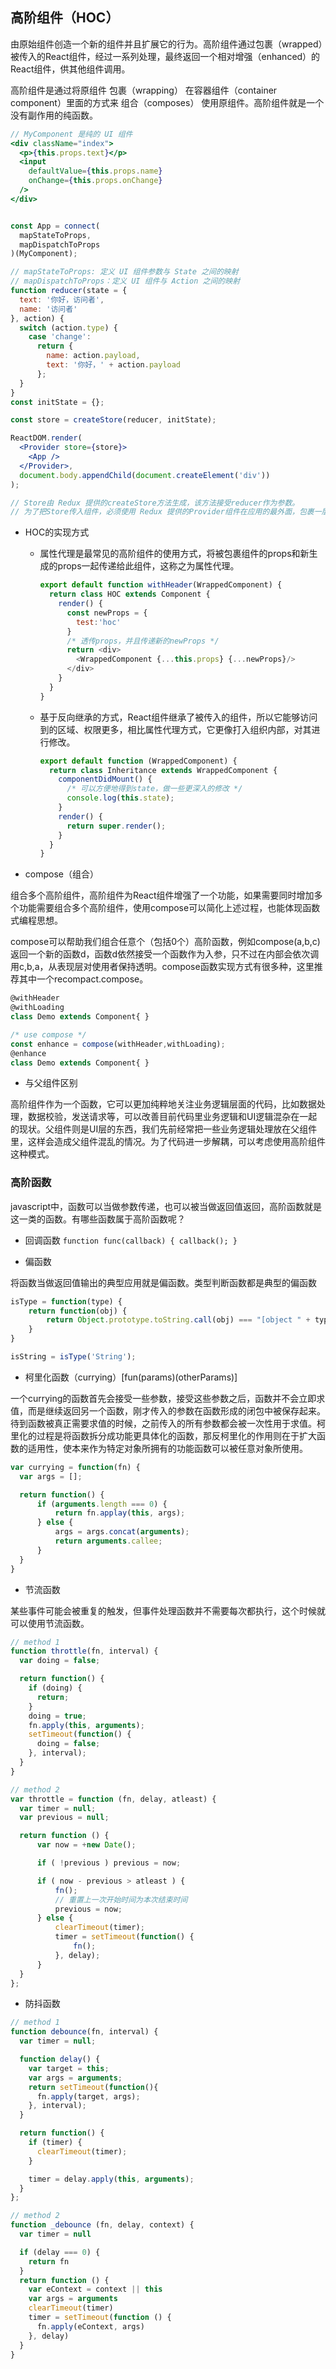## 高阶组件（HOC）

由原始组件创造一个新的组件并且扩展它的行为。高阶组件通过包裹（wrapped）被传入的React组件，经过一系列处理，最终返回一个相对增强（enhanced）的React组件，供其他组件调用。

高阶组件是通过将原组件 包裹（wrapping） 在容器组件（container component）里面的方式来 组合（composes） 使用原组件。高阶组件就是一个没有副作用的纯函数。

```jsx
// MyComponent 是纯的 UI 组件
<div className="index">
  <p>{this.props.text}</p>
  <input
    defaultValue={this.props.name}
    onChange={this.props.onChange}
  />
</div>


const App = connect(
  mapStateToProps,
  mapDispatchToProps
)(MyComponent);

// mapStateToProps: 定义 UI 组件参数与 State 之间的映射
// mapDispatchToProps：定义 UI 组件与 Action 之间的映射
function reducer(state = {
  text: '你好，访问者',
  name: '访问者'
}, action) {
  switch (action.type) {
    case 'change':
      return {
        name: action.payload,
        text: '你好，' + action.payload
      };
  }
}
const initState = {};

const store = createStore(reducer, initState);

ReactDOM.render(
  <Provider store={store}>
    <App />
  </Provider>,
  document.body.appendChild(document.createElement('div'))
);

// Store由 Redux 提供的createStore方法生成，该方法接受reducer作为参数。
// 为了把Store传入组件，必须使用 Redux 提供的Provider组件在应用的最外面，包裹一层。
```

* HOC的实现方式

  - 属性代理是最常见的高阶组件的使用方式，将被包裹组件的props和新生成的props一起传递给此组件，这称之为属性代理。

    ```js
    export default function withHeader(WrappedComponent) {
      return class HOC extends Component {
        render() {
          const newProps = {
            test:'hoc'
          }
          /* 透传props，并且传递新的newProps */
          return <div>
            <WrappedComponent {...this.props} {...newProps}/>
          </div>
        }
      }
    }
    ```

  - 基于反向继承的方式，React组件继承了被传入的组件，所以它能够访问到的区域、权限更多，相比属性代理方式，它更像打入组织内部，对其进行修改。

    ```js
    export default function (WrappedComponent) {
      return class Inheritance extends WrappedComponent {
        componentDidMount() {
          /* 可以方便地得到state，做一些更深入的修改 */
          console.log(this.state);
        }
        render() {
          return super.render();
        }
      }
    }
    ```

* compose（组合）

组合多个高阶组件，高阶组件为React组件增强了一个功能，如果需要同时增加多个功能需要组合多个高阶组件，使用compose可以简化上述过程，也能体现函数式编程思想。

compose可以帮助我们组合任意个（包括0个）高阶函数，例如compose(a,b,c)返回一个新的函数d，函数d依然接受一个函数作为入参，只不过在内部会依次调用c,b,a，从表现层对使用者保持透明。compose函数实现方式有很多种，这里推荐其中一个recompact.compose。

  ```js
  @withHeader
  @withLoading
  class Demo extends Component{ }

  /* use compose */
  const enhance = compose(withHeader,withLoading);
  @enhance
  class Demo extends Component{ }
  ```

* 与父组件区别

高阶组件作为一个函数，它可以更加纯粹地关注业务逻辑层面的代码，比如数据处理，数据校验，发送请求等，可以改善目前代码里业务逻辑和UI逻辑混杂在一起的现状。父组件则是UI层的东西，我们先前经常把一些业务逻辑处理放在父组件里，这样会造成父组件混乱的情况。为了代码进一步解耦，可以考虑使用高阶组件这种模式。


### 高阶函数

javascript中，函数可以当做参数传递，也可以被当做返回值返回，高阶函数就是这一类的函数。有哪些函数属于高阶函数呢？

- 回调函数    `function func(callback) { callback(); }`

- 偏函数

将函数当做返回值输出的典型应用就是偏函数。类型判断函数都是典型的偏函数

```js
isType = function(type) {
    return function(obj) {
        return Object.prototype.toString.call(obj) === "[object " + type + "]";
    }
}

isString = isType('String');
```

- 柯里化函数（currying）[fun(params)(otherParams)]

一个currying的函数首先会接受一些参数，接受这些参数之后，函数并不会立即求值，而是继续返回另一个函数，刚才传入的参数在函数形成的闭包中被保存起来。待到函数被真正需要求值的时候，之前传入的所有参数都会被一次性用于求值。柯里化的过程是将函数拆分成功能更具体化的函数，那反柯里化的作用则在于扩大函数的适用性，使本来作为特定对象所拥有的功能函数可以被任意对象所使用。

```js
var currying = function(fn) {
  var args = [];

  return function() {
      if (arguments.length === 0) {
          return fn.applay(this, args);
      } else {
          args = args.concat(arguments);
          return arguments.callee;
      }
  }
}
```

- 节流函数

某些事件可能会被重复的触发，但事件处理函数并不需要每次都执行，这个时候就可以使用节流函数。

```js
// method 1
function throttle(fn, interval) {
  var doing = false;

  return function() {
    if (doing) {
      return;
    }
    doing = true;
    fn.apply(this, arguments);
    setTimeout(function() {
      doing = false;
    }, interval);
  }
}

// method 2
var throttle = function (fn, delay, atleast) {
  var timer = null;
  var previous = null;

  return function () {
      var now = +new Date();

      if ( !previous ) previous = now;

      if ( now - previous > atleast ) {
          fn();
          // 重置上一次开始时间为本次结束时间
          previous = now;
      } else {
          clearTimeout(timer);
          timer = setTimeout(function() {
              fn();
          }, delay);
      }
  }
};
```

- 防抖函数

```js
// method 1
function debounce(fn, interval) {
  var timer = null;

  function delay() {
    var target = this;
    var args = arguments;
    return setTimeout(function(){
      fn.apply(target, args);
    }, interval);
  }

  return function() {
    if (timer) {
      clearTimeout(timer);
    }

    timer = delay.apply(this, arguments);
  }
};

// method 2
function _debounce (fn, delay, context) {
  var timer = null

  if (delay === 0) {
    return fn
  }
  return function () {
    var eContext = context || this
    var args = arguments
    clearTimeout(timer)
    timer = setTimeout(function () {
      fn.apply(eContext, args)
    }, delay)
  }
}
```